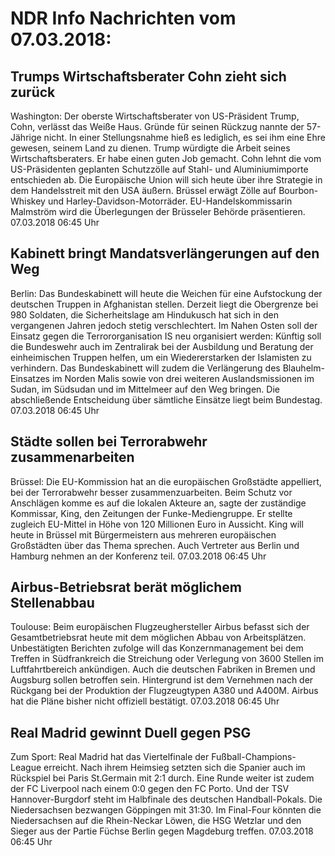 # NDR Info Nachrichten vom 07.03.2018:


## Trumps Wirtschaftsberater Cohn zieht sich zurück
Washington: Der oberste Wirtschaftsberater von US-Präsident Trump, Cohn, verlässt das Weiße Haus. Gründe für seinen Rückzug nannte der 57-Jährige nicht. In einer Stellungsnahme hieß es lediglich, es sei ihm eine Ehre gewesen, seinem Land zu dienen. Trump würdigte die Arbeit seines Wirtschaftsberaters. Er habe einen guten Job gemacht. Cohn lehnt die vom US-Präsidenten geplanten Schutzzölle auf Stahl- und Aluminiumimporte entschieden ab. Die Europäische Union will sich heute über ihre Strategie in dem Handelsstreit mit den USA äußern. Brüssel erwägt Zölle auf Bourbon-Whiskey und Harley-Davidson-Motorräder. EU-Handelskommissarin Malmström wird die Überlegungen der Brüsseler Behörde präsentieren. 07.03.2018 06:45 Uhr 

## Kabinett bringt Mandatsverlängerungen auf den Weg
Berlin: Das Bundeskabinett will heute die Weichen für eine Aufstockung der deutschen Truppen in Afghanistan stellen. Derzeit liegt die Obergrenze bei 980 Soldaten, die Sicherheitslage am Hindukusch hat sich in den vergangenen Jahren jedoch stetig verschlechtert. Im Nahen Osten soll der Einsatz gegen die Terrororganisation IS neu organisiert werden: Künftig soll die Bundeswehr auch im Zentralirak bei der Ausbildung und Beratung der einheimischen Truppen helfen, um ein Wiedererstarken der Islamisten zu verhindern. Das Bundeskabinett will zudem die Verlängerung des Blauhelm-Einsatzes im Norden Malis sowie von drei weiteren Auslandsmissionen im Sudan, im Südsudan und im Mittelmeer auf den Weg bringen. Die abschließende Entscheidung über sämtliche Einsätze liegt beim Bundestag. 07.03.2018 06:45 Uhr 

## Städte sollen bei Terrorabwehr zusammenarbeiten
Brüssel: Die EU-Kommission hat an die europäischen Großstädte appelliert, bei der Terrorabwehr besser zusammenzuarbeiten. Beim Schutz vor Anschlägen komme es auf die lokalen Akteure an, sagte der zuständige Kommissar, King, den Zeitungen der Funke-Mediengruppe. Er stellte zugleich EU-Mittel in Höhe von 120 Millionen Euro in Aussicht. King will heute in Brüssel mit Bürgermeistern aus mehreren europäischen Großstädten über das Thema sprechen. Auch Vertreter aus Berlin und Hamburg nehmen an der Konferenz teil. 07.03.2018 06:45 Uhr 

## Airbus-Betriebsrat berät möglichem Stellenabbau
Toulouse: Beim europäischen Flugzeughersteller Airbus befasst sich der Gesamtbetriebsrat heute mit dem möglichen Abbau von Arbeitsplätzen. Unbestätigten Berichten zufolge will das Konzernmanagement bei dem Treffen in Südfrankreich die Streichung oder Verlegung von 3600 Stellen im Luftfahrtbereich ankündigen. Auch die deutschen Fabriken in Bremen und Augsburg sollen betroffen sein. Hintergrund ist dem Vernehmen nach der Rückgang bei der Produktion der Flugzeugtypen A380 und A400M. Airbus hat die Pläne bisher nicht offiziell bestätigt. 07.03.2018 06:45 Uhr 

## Real Madrid gewinnt Duell gegen PSG
Zum Sport: Real Madrid hat das Viertelfinale der Fußball-Champions-League erreicht. Nach ihrem Heimsieg setzten sich die Spanier auch im Rückspiel bei Paris St.Germain mit 2:1 durch. Eine Runde weiter ist zudem der FC Liverpool nach einem 0:0 gegen den FC Porto. Und der TSV Hannover-Burgdorf steht im Halbfinale des deutschen Handball-Pokals. Die Niedersachsen bezwangen Göppingen mit 31:30. Im Final-Four könnten die Niedersachsen auf die Rhein-Neckar Löwen, die HSG Wetzlar und den Sieger aus der Partie Füchse Berlin gegen Magdeburg treffen. 07.03.2018 06:45 Uhr 
